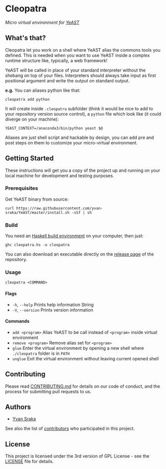 # Cleopatra

_Micro virtual environment for [YeAST](https://github.com/yvan-sraka/YeAST)_

## What's that?

Cleopatra let you work on a shell where YeAST alias the commons tools you defined.
This is needed when you want to use YeAST inside a complex runtime structure like, typically, a web framework!

YeAST will be called in place of your standard interpreter without the shebang on top of your files.
Interpreters should always take input as first positional argument and write the output on standard output.

**e.g.** You can aliases python like that:

```shell
cleopatra add python
```

It will create inside `.cleopatra` subfolder (think it would be nice to add to your repository version source control), a `python` file which look like (it could diverge on your machine):

```shell
YEAST_CONTEXT=/anaconda3/bin/python yeast $@
```

Aliases are just shell script and hackable by design, you can add pre and post steps on them to customize your micro-virtual environment.

## Getting Started

These instructions will get you a copy of the project up and running on your local machine for development and testing purposes.

### Prerequisites

Get YeAST binary from source:

```shell
curl https://raw.githubusercontent.com/yvan-sraka/YeAST/master/install.sh -sSf | sh
```

### Build

You need an [Haskell build environment](https://www.haskell.org/downloads) on your computer, then just:

```shell
ghc cleopatra.hs -o cleopatra
```

You can also download an executable directly on the [release page](https://github.com/yvan-sraka/cleopatra/releases) of the repository.

### Usage

```
cleopatra <COMMAND>
```

#### Flags

- `-h`, `--help` Prints help information String
- `-V`, `--version` Prints version information

#### Commands

- `add <program>` Alias YeAST to be call instead of `<program>` inside virtual environment
- `remove <program>` Remove alias set for `<program>`
- `glue` Enter the virtual environment by opening a new shell where `./cleopatra` folder is in `PATH`
- `unglue` Exit the virtual environment without leaving current opened shell

## Contributing

Please read [CONTRIBUTING.md](https://github.com/yvan-sraka/cleopatra/blob/master/CONTRIBUTING.md) for details on our code of conduct, and the process for submitting pull requests to us.

## Authors

* [Yvan Sraka](https://github.com/yvan-sraka)

See also the list of [contributors](https://github.com/yvan-sraka/cleopatra/graphs/contributors) who participated in this project.

## License

This project is licensed under the 3rd version of GPL License - see the [LICENSE](https://github.com/yvan-sraka/cleopatra/blob/master/LICENSE) file for details.
